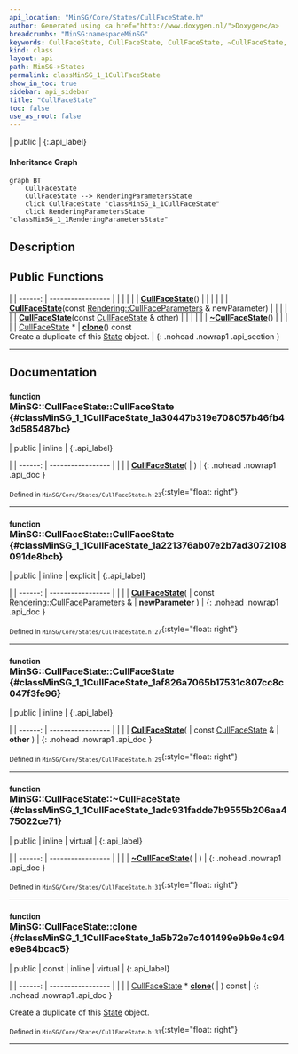 ```yaml
---
api_location: "MinSG/Core/States/CullFaceState.h"
author: Generated using <a href="http://www.doxygen.nl/">Doxygen</a>
breadcrumbs: "MinSG:namespaceMinSG"
keywords: CullFaceState, CullFaceState, CullFaceState, ~CullFaceState, clone, doEnableState, doDisableState
kind: class
layout: api
path: MinSG->States
permalink: classMinSG_1_1CullFaceState
show_in_toc: true
sidebar: api_sidebar
title: "CullFaceState"
toc: false
use_as_root: false
---
```


| public |
{:.api_label}

#### Inheritance Graph

```mermaid
graph BT
	CullFaceState
	CullFaceState --> RenderingParametersState
	click CullFaceState "classMinSG_1_1CullFaceState"
	click RenderingParametersState "classMinSG_1_1RenderingParametersState"
```

## Description





## Public Functions

|
| ------: | ----------------- |
|  | |
|  | **[CullFaceState](#classMinSG_1_1CullFaceState_1a30447b319e708057b46fb43d585487bc)**() |
|  | |
|  | **[CullFaceState](#classMinSG_1_1CullFaceState_1a221376ab07e2b7ad3072108091de8bcb)**(const [Rendering::CullFaceParameters](classRendering_1_1CullFaceParameters) & newParameter) |
|  | |
|  | **[CullFaceState](#classMinSG_1_1CullFaceState_1af826a7065b17531c807cc8c047f3fe96)**(const [CullFaceState](classMinSG_1_1CullFaceState) & other) |
|  | |
|  | **[~CullFaceState](#classMinSG_1_1CullFaceState_1adc931fadde7b9555b206aa475022ce71)**() |
|  | |
| [CullFaceState](classMinSG_1_1CullFaceState) * | **[clone](#classMinSG_1_1CullFaceState_1a5b72e7c401499e9b9e4c94e9e84bcac5)**() const <br/> Create a duplicate of this [State](classMinSG_1_1State) object. |
{: .nohead .nowrap1 .api_section }


-------------------------------------------------------------------

## Documentation

### <small>function</small><br/> MinSG::CullFaceState::CullFaceState {#classMinSG_1_1CullFaceState_1a30447b319e708057b46fb43d585487bc}

| public | inline |
{:.api_label}

|
| ------: | ----------------- |
|  |
|  **[CullFaceState](#classMinSG_1_1CullFaceState_1a30447b319e708057b46fb43d585487bc)**( |  ) |
{: .nohead .nowrap1 .api_doc }





<sub>Defined in `MinSG/Core/States/CullFaceState.h:23`</sub>{:style="float: right"}

-------------------------------------------------------------------

### <small>function</small><br/> MinSG::CullFaceState::CullFaceState {#classMinSG_1_1CullFaceState_1a221376ab07e2b7ad3072108091de8bcb}

| public | inline | explicit |
{:.api_label}

|
| ------: | ----------------- |
|  |
|  **[CullFaceState](#classMinSG_1_1CullFaceState_1a221376ab07e2b7ad3072108091de8bcb)**( | const [Rendering::CullFaceParameters](classRendering_1_1CullFaceParameters) & | **newParameter** ) |
{: .nohead .nowrap1 .api_doc }





<sub>Defined in `MinSG/Core/States/CullFaceState.h:27`</sub>{:style="float: right"}

-------------------------------------------------------------------

### <small>function</small><br/> MinSG::CullFaceState::CullFaceState {#classMinSG_1_1CullFaceState_1af826a7065b17531c807cc8c047f3fe96}

| public | inline |
{:.api_label}

|
| ------: | ----------------- |
|  |
|  **[CullFaceState](#classMinSG_1_1CullFaceState_1af826a7065b17531c807cc8c047f3fe96)**( | const [CullFaceState](classMinSG_1_1CullFaceState) & | **other** ) |
{: .nohead .nowrap1 .api_doc }





<sub>Defined in `MinSG/Core/States/CullFaceState.h:29`</sub>{:style="float: right"}

-------------------------------------------------------------------

### <small>function</small><br/> MinSG::CullFaceState::~CullFaceState {#classMinSG_1_1CullFaceState_1adc931fadde7b9555b206aa475022ce71}

| public | inline | virtual |
{:.api_label}

|
| ------: | ----------------- |
|  |
|  **[~CullFaceState](#classMinSG_1_1CullFaceState_1adc931fadde7b9555b206aa475022ce71)**( |  ) |
{: .nohead .nowrap1 .api_doc }





<sub>Defined in `MinSG/Core/States/CullFaceState.h:31`</sub>{:style="float: right"}

-------------------------------------------------------------------

### <small>function</small><br/> MinSG::CullFaceState::clone {#classMinSG_1_1CullFaceState_1a5b72e7c401499e9b9e4c94e9e84bcac5}

| public | const | inline | virtual |
{:.api_label}

|
| ------: | ----------------- |
|  |
| [CullFaceState](classMinSG_1_1CullFaceState) * **[clone](#classMinSG_1_1CullFaceState_1a5b72e7c401499e9b9e4c94e9e84bcac5)**( |  ) const |
{: .nohead .nowrap1 .api_doc }

Create a duplicate of this [State](classMinSG_1_1State) object.





<sub>Defined in `MinSG/Core/States/CullFaceState.h:33`</sub>{:style="float: right"}

-------------------------------------------------------------------


